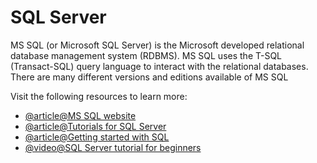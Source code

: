 # SQL Server

MS SQL (or Microsoft SQL Server) is the Microsoft developed relational database management system (RDBMS). MS SQL uses the T-SQL (Transact-SQL) query language to interact with the relational databases. There are many different versions and editions available of MS SQL

Visit the following resources to learn more:

- [@article@MS SQL website](https://www.microsoft.com/en-ca/sql-server/)
- [@article@Tutorials for SQL Server](https://docs.microsoft.com/en-us/sql/sql-server/tutorials-for-sql-server-2016?view=sql-server-ver15)
- [@article@Getting started with SQL](https://www.w3schools.com/sql/default.asp)
- [@video@SQL Server tutorial for beginners](https://www.youtube.com/watch?v=-EPMOaV7h_Q)
